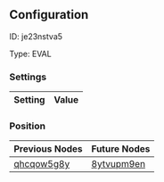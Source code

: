 # <nil>
## Configuration
ID:  je23nstva5

Type: EVAL 


### Settings
| Setting | Value  |
| :------------------------ | ---------------------------------------- |
 




### Position
| Previous Nodes | Future Nodes |
| :------------- | ------------ |
| [qhcqow5g8y](./qhcqow5g8y.md) | [8ytvupm9en](./8ytvupm9en.md) |
